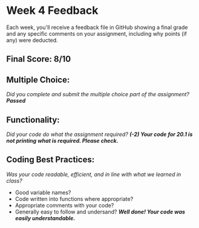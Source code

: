 # Week 4 Feedback
Each week, you'll receive a feedback file in GitHub showing a final grade and any specific comments on your assignment, including why points (if any) were deducted.


## Final Score: 8/10

## Multiple Choice:
_Did you complete and submit the multiple choice part of the assignment?_
***Passed***

## Functionality: 
_Did your code do what the assignment required?_
***(-2) Your code for 20.1 is not printing what is required. Please check.***

## Coding Best Practices:
_Was your code readable, efficient, and in line with what we learned in class?_
* Good variable names?
* Code written into functions where appropriate?
* Appropriate comments with your code?
* Generally easy to follow and undersand?
***Well done! Your code was easily understandable.***
